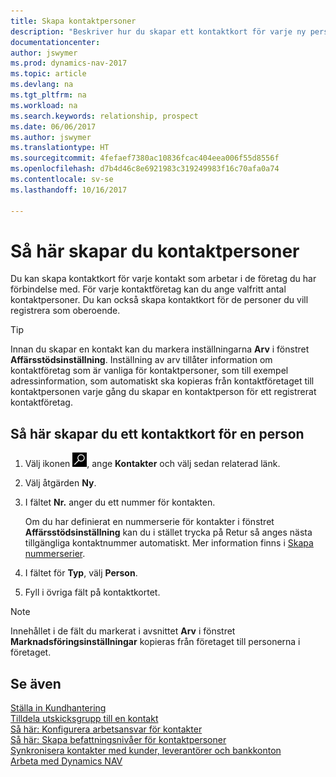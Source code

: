 ```yaml
---
title: Skapa kontaktpersoner
description: "Beskriver hur du skapar ett kontaktkort för varje ny person eller potentiell kund som du interagerar med eller har en affärsrelation med."
documentationcenter: 
author: jswymer
ms.prod: dynamics-nav-2017
ms.topic: article
ms.devlang: na
ms.tgt_pltfrm: na
ms.workload: na
ms.search.keywords: relationship, prospect
ms.date: 06/06/2017
ms.author: jswymer
ms.translationtype: HT
ms.sourcegitcommit: 4fefaef7380ac10836fcac404eea006f55d8556f
ms.openlocfilehash: d7b4d46c8e6921983c319249983f16c70afa0a74
ms.contentlocale: sv-se
ms.lasthandoff: 10/16/2017

---
```

# <a name="how-to-create-contact-persons"></a>Så här skapar du kontaktpersoner
Du kan skapa kontaktkort för varje kontakt som arbetar i de företag du har förbindelse med. För varje kontaktföretag kan du ange valfritt antal kontaktpersoner. Du kan också skapa kontaktkort för de personer du vill registrera som oberoende.

> [!TIP]  
>   Innan du skapar en kontakt kan du markera inställningarna **Arv** i fönstret **Affärsstödsinställning**. Inställning av arv tillåter information om kontaktföretag som är vanliga för kontaktpersoner, som till exempel adressinformation, som automatiskt ska kopieras från kontaktföretaget till kontaktpersonen varje gång du skapar en kontaktperson för ett registrerat kontaktföretag.

## <a name="to-create-a-contact-card-for-a-person"></a>Så här skapar du ett kontaktkort för en person
1. Välj ikonen ![Söka efter sida eller rapport](media/ui-search/search_small.png "ikonen Söka efter sida eller rapport"), ange **Kontakter** och välj sedan relaterad länk.
2. Välj åtgärden **Ny**.
3. I fältet **Nr.** anger du ett nummer för kontakten.

    Om du har definierat en nummerserie för kontakter i fönstret **Affärsstödsinställning** kan du i stället trycka på Retur så anges nästa tillgängliga kontaktnummer automatiskt. Mer information finns i [Skapa nummerserier](ui-create-number-series.md).
4. I fältet för **Typ**, välj **Person**.
5. Fyll i övriga fält på kontaktkortet.

> [!NOTE]  
>   Innehållet i de fält du markerat i avsnittet **Arv** i fönstret **Marknadsföringsinställningar** kopieras från företaget till personerna i företaget.

## <a name="see-also"></a>Se även
[Ställa in Kundhantering](marketing-setup-marketing.md)  
[Tilldela utskicksgrupp till en kontakt](marketing-mailing-groups.md#AssignMailGroupContact)  
[Så här: Konfigurera arbetsansvar för kontakter](marketing-job-responsibilities.md)  
[Så här: Skapa befattningsnivåer för kontaktpersoner](marketing-organizational-levels.md)  
[Synkronisera kontakter med kunder, leverantörer och bankkonton](marketing-synchronize-contacts-customers-vendors-bank-accounts.md)  
[Arbeta med Dynamics NAV](ui-work-product.md)  

